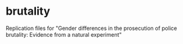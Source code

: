 # brutality
Replication files for "Gender differences in the prosecution of police brutality: Evidence from a natural experiment"
